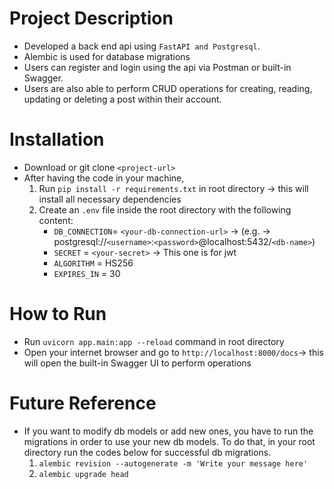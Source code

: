 # Project Description
- Developed a back end api using `FastAPI and Postgresql`. 
- Alembic is used for database migrations
- Users can register and login using the api via Postman or built-in Swagger. 
- Users are also able to perform CRUD operations for creating, reading, updating or deleting a post within their account.
# Installation
- Download or git clone `<project-url>`
- After having the code in your machine, 
    1. Run `pip install -r requirements.txt` in root directory -> this will install all necessary dependencies
    2. Create an `.env` file inside the root directory with the following content:
        -  `DB_CONNECTION`= `<your-db-connection-url>` -> (e.g. -> postgresql://`<username>`:`<password>`@localhost:5432/`<db-name>`)
        - `SECRET` = `<your-secret>` -> This one is for jwt
        - `ALGORITHM` = HS256
        - `EXPIRES_IN` = 30
# How to Run
- Run `uvicorn app.main:app --reload` command in root directory
- Open your internet browser and go to `http://localhost:8000/docs`-> this will open the built-in Swagger UI to perform operations

# Future Reference
- If you want to modify db models or add new ones, you have to run the migrations in order to use your new db models. To do that, in your root directory run the codes below for successful db migrations.
    1. `alembic revision --autogenerate -m 'Write your message here'`
    2. `alembic upgrade head`
